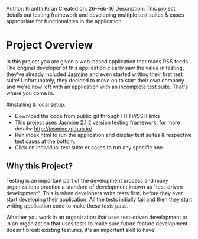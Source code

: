 Author: Kranthi Kiran
Created on: 26-Feb-16
Description: This project details out testing framework and developing multiple test suites & cases appropriate for functionalities in the application

# Project Overview

In this project you are given a web-based application that reads RSS feeds. The original developer of this application clearly saw the value in testing, they've already included [Jasmine](http://jasmine.github.io/) and even started writing their first test suite! Unfortunately, they decided to move on to start their own company and we're now left with an application with an incomplete test suite. That's where you come in.

#Installing & local setup:
- Download the code from public git through HTTP/SSH links
- This project uses Jasmine 2.1.2 version testing framework, for more details: http://jasmine.github.io/
- Run index.html to run the application and display test suites & respective test cases at the bottom.
- Click on individual test suite or cases to run any specific one.

## Why this Project?

Testing is an important part of the development process and many organizations practice a standard of development known as "test-driven development". This is when developers write tests first, before they ever start developing their application. All the tests initially fail and then they start writing application code to make these tests pass.

Whether you work in an organization that uses test-driven development or in an organization that uses tests to make sure future feature development doesn't break existing features, it's an important skill to have!